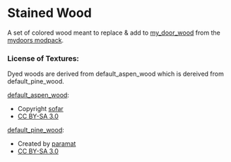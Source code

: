 # Stained Wood

A set of colored wood meant to replace & add to [my_door_wood][] from the
[mydoors modpack][mydoors].

### License of Textures:
Dyed woods are derived from default_aspen_wood which is dereived from default_pine_wood.

[default_aspen_wood][]:
* Copyright [sofar][]
* [CC BY-SA 3.0][]

[default_pine_wood][]:
* Created by [paramat][]
* [CC BY-SA 3.0][]

[mydoors]: https://forum.minetest.net/viewtopic.php?t=10626
[my_door_wood]: https://github.com/minetest-mods/mydoors/tree/master/my_door_wood


[default_aspen_wood]: https://github.com/minetest/minetest_game/blob/master/mods/default/textures/default_aspen_wood.png
[default_pine_wood]: https://github.com/minetest/minetest_game/blob/master/mods/default/textures/default_pine_wood.png
[sofar]: https://github.com/sofar
[paramat]: https://github.com/paramat
[CC BY-SA 3.0]: https://creativecommons.org/licenses/by-sa/3.0/legalcode

